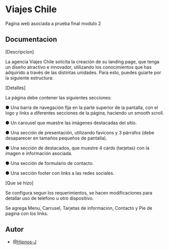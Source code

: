 
# Viajes Chile

Pagina web asociada a prueba final modulo 2


## Documentacion

[Descripcion]

La agencia Viajes Chile solicita la creación de su landing page, que tenga un diseño atractivo
e innovador, utilizando los conocimientos que has adquirido a través de las distintas
unidades. Para esto, puedes guiarte por la siguiente estructura:

[Detalles]

La página debe contener las siguientes secciones:

● Una barra de navegación fija en la parte superior de la pantalla, con el logo y links a
diferentes secciones de la página, haciendo un smooth scroll.

● Un carousel que muestre las imágenes destacadas del sitio.

● Una sección de presentación, utilizando favicons y 3 párrafos (debe desaparecer en
tamaños pequeños de pantalla).

● Una sección de destacados, que muestre 4 cards (tarjetas) con la imagen e
información asociada.

● Una sección de formulario de contacto.

● Una sección footer con links a las redes sociales.

[Que se hizo]

Se configura segun los requerimientos, se hacen modificaciones para detallar uso de telefono u otro dispositivo.

Se agrega Menu, Carrusel, Tarjetas de informacion, Contacto y Pie de pagina con los links.



## Autor

- [@Hipnos-J](https://www.github.com/Hipnos-J)

